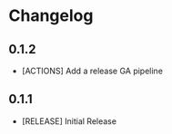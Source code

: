 # Changelog

## 0.1.2

- [ACTIONS] Add a release GA pipeline

## 0.1.1

- [RELEASE] Initial Release
